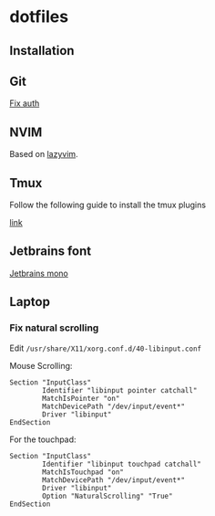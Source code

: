 # dotfiles
## Installation

## Git

[Fix auth](https://docs.github.com/en/get-started/getting-started-with-git/caching-your-github-credentials-in-git)

## NVIM

Based on [lazyvim](https://www.lazyvim.org/).

## Tmux
Follow the following guide to install the tmux plugins

[link](https://github.com/tmux-plugins/tpm#installing-plugins)


## Jetbrains font
[Jetbrains mono](https://www.jetbrains.com/lp/mono/#how-to-install)


## Laptop
### Fix natural scrolling
Edit `/usr/share/X11/xorg.conf.d/40-libinput.conf`

Mouse Scrolling:
```
Section "InputClass"
        Identifier "libinput pointer catchall"
        MatchIsPointer "on"
        MatchDevicePath "/dev/input/event*"
        Driver "libinput"
EndSection
```

For the touchpad:
```
Section "InputClass"
        Identifier "libinput touchpad catchall"
        MatchIsTouchpad "on"
        MatchDevicePath "/dev/input/event*"
        Driver "libinput"
        Option "NaturalScrolling" "True"
EndSection
```
